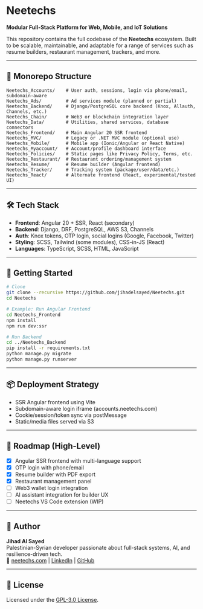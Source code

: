 # Neetechs

**Modular Full-Stack Platform for Web, Mobile, and IoT Solutions**

This repository contains the full codebase of the **Neetechs** ecosystem. Built to be scalable, maintainable, and adaptable for a range of services such as resume builders, restaurant management, trackers, and more.

---

## 🧱 Monorepo Structure

```
Neetechs_Accounts/    # User auth, sessions, login via phone/email, subdomain-aware
Neetechs_Ads/         # Ad services module (planned or partial)
Neetechs_Backend/     # Django/PostgreSQL core backend (Knox, Allauth, Channels, etc.)
Neetechs_Chain/       # Web3 or blockchain integration layer
Neetechs_Data/        # Utilities, shared services, database connectors
Neetechs_Frontend/    # Main Angular 20 SSR frontend
Neetechs_MVC/         # Legacy or .NET MVC module (optional use)
Neetechs_Mobile/      # Mobile app (Ionic/Angular or React Native)
Neetechs_Myaccount/   # Account/profile dashboard interface
Neetechs_Policies/    # Static pages like Privacy Policy, Terms, etc.
Neetechs_Restaurant/  # Restaurant ordering/management system
Neetechs_Resume/      # Resume builder (Angular frontend)
Neetechs_Tracker/     # Tracking system (package/user/data/etc.)
Neetechs_React/       # Alternate frontend (React, experimental/tested UI)
```

---

## 🛠 Tech Stack

- **Frontend**: Angular 20 + SSR, React (secondary)
- **Backend**: Django, DRF, PostgreSQL, AWS S3, Channels
- **Auth**: Knox tokens, OTP login, social logins (Google, Facebook, Twitter)
- **Styling**: SCSS, Tailwind (some modules), CSS-in-JS (React)
- **Languages**: TypeScript, SCSS, HTML, JavaScript

---

## 🚀 Getting Started

```bash
# Clone
git clone --recursive https://github.com/jihadelsayed/Neetechs.git
cd Neetechs

# Example: Run Angular Frontend
cd Neetechs_Frontend
npm install
npm run dev:ssr

# Run Backend
cd ../Neetechs_Backend
pip install -r requirements.txt
python manage.py migrate
python manage.py runserver
```

---

## 📦 Deployment Strategy

- SSR Angular frontend using Vite
- Subdomain-aware login iframe (accounts.neetechs.com)
- Cookie/session/token sync via postMessage
- Static/media files served via S3

---

## 📌 Roadmap (High-Level)

- [x] Angular SSR frontend with multi-language support
- [x] OTP login with phone/email
- [x] Resume builder with PDF export
- [x] Restaurant management panel
- [ ] Web3 wallet login integration
- [ ] AI assistant integration for builder UX
- [ ] Neetechs VS Code extension (WIP)

---

## 👤 Author

**Jihad Al Sayed**  
Palestinian-Syrian developer passionate about full-stack systems, AI, and resilience-driven tech.  
🔗 [neetechs.com](https://neetechs.com) | [LinkedIn](https://linkedin.com/company/neetechs) | [GitHub](https://github.com/jihadelsayed)

---

## 📄 License

Licensed under the [GPL-3.0 License](LICENSE).
